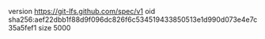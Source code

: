 version https://git-lfs.github.com/spec/v1
oid sha256:aef22dbb1f88d9f096dc826f6c534519433850513e1d990d073e4e7c35a5fef1
size 5000
